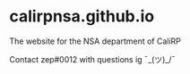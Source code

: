 # calirpnsa.github.io

The website for the NSA department of CaliRP

Contact zep#0012 with questions ig ¯\_(ツ)_/¯
